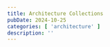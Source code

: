 ```yaml
---
title: Architecture Collections
pubDate: 2024-10-25
categories: [ 'architecture' ]
description: ''
---
```


